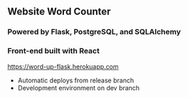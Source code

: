 ## Website Word Counter

### Powered by Flask, PostgreSQL, and SQLAlchemy
### Front-end built with React

https://word-up-flask.herokuapp.com

- Automatic deploys from release branch
- Development environment on dev branch
